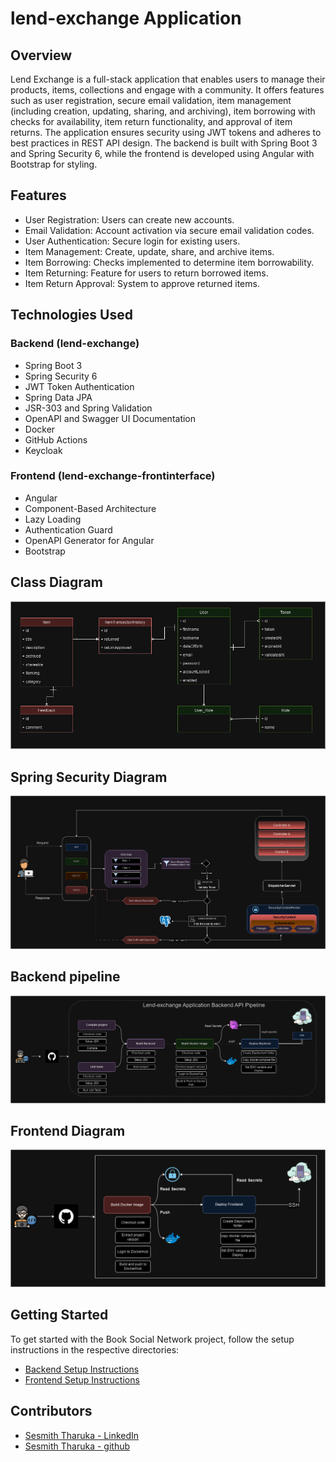 ﻿# lend-exchange Application



## Overview

Lend Exchange is a full-stack application that enables users to manage their products, items, collections and engage with a community. It offers features such as user registration, secure email validation, item management (including creation, updating, sharing, and archiving), item borrowing with checks for availability, item return functionality, and approval of item returns. The application ensures security using JWT tokens and adheres to best practices in REST API design. The backend is built with Spring Boot 3 and Spring Security 6, while the frontend is developed using Angular with Bootstrap for styling.

## Features

- User Registration: Users can create new accounts.
- Email Validation: Account activation via secure email validation codes.
- User Authentication: Secure login for existing users.
- Item Management: Create, update, share, and archive items.
- Item Borrowing: Checks implemented to determine item borrowability.
- Item Returning: Feature for users to return borrowed items.
- Item Return Approval: System to approve returned items.


## Technologies Used

### Backend (lend-exchange)

- Spring Boot 3
- Spring Security 6
- JWT Token Authentication
- Spring Data JPA
- JSR-303 and Spring Validation
- OpenAPI and Swagger UI Documentation
- Docker
- GitHub Actions
- Keycloak

### Frontend (lend-exchange-frontinterface)

- Angular
- Component-Based Architecture
- Lazy Loading
- Authentication Guard
- OpenAPI Generator for Angular
- Bootstrap

## Class Diagram
![backend diagram](lendex-diagrams-imgs/classDiagram-lendexchange.png)

## Spring Security Diagram
![backend diagram](lendex-diagrams-imgs/securityDiagram-lendExchange.png)

## Backend pipeline
![backend diagram](lendex-diagrams-imgs/Backend-API-pipeline.png)

## Frontend Diagram
![backend diagram](lendex-diagrams-imgs/frontend-pipeline-lendExchange.png)

## Getting Started

To get started with the Book Social Network project, follow the setup instructions in the respective directories:

- [Backend Setup Instructions](lend-exchange/README.md)
- [Frontend Setup Instructions](lend-exchange-frontinterface/README.md)


## Contributors
* [Sesmith Tharuka - LinkedIn](https://www.linkedin.com/in/sesmiththaruka/)
* [Sesmith Tharuka - github](https://github.com/sesmiththaruka/)
